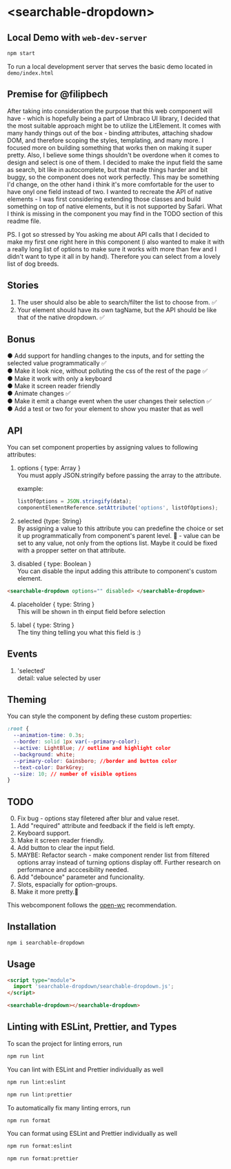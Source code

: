 # \<searchable-dropdown>

## Local Demo with `web-dev-server`

```bash
npm start
```

To run a local development server that serves the basic demo located in `demo/index.html`

## Premise for @filipbech

After taking into consideration the purpose that this web component will have - which is hopefully being a part of Umbraco UI library, I decided that the most suitable approach might be to utilize the LitElement. It comes with many handy things out of the box - binding attributes, attaching shadow DOM, and therefore scoping the styles, templating, and many more. I focused more on building something that works then on making it super pretty. Also, I believe some things shouldn't be overdone when it comes to design and select is one of them. I decided to make the input field the same as search, bit like in autocomplete, but that made things harder and bit buggy, so the component does not work perfectly. This may be something I'd change, on the other hand i think it's more comfortable for the user to have onyl one field instead of two. I wanted to recreate the API of native elements - I was first considering extending those classes and build something on top of native elements, but it is not supported by Safari. What I think is missing in the component you may find in the TODO section of this readme file.

PS. I got so stressed by You asking me about API calls that I decided to make my first one right here in this component (i also wanted to make it with a really long list of options to make sure it works with more than few and I didn't want to type it all in by hand). Therefore you can select from a lovely list of dog breeds.

## Stories

1. The user should also be able to search/filter the list to choose from. ✅
2. Your element should have its own tagName, but the API should be like that of the native dropdown. ✅

## Bonus

● Add support for handling changes to the inputs, and for setting the selected value programmatically ✅  
● Make it look nice, without polluting the css of the rest of the page ✅  
● Make it work with only a keyboard  
● Make it screen reader friendly  
● Animate changes ✅  
● Make it emit a change event when the user changes their selection ✅  
● Add a test or two for your element to show you master that as well

## API

You can set component properties by assigning values to following attributes:

1. options { type: Array }  
   You must apply JSON.stringify before passing the array to the attribute.

   example:

   ```js
   listOfOptions = JSON.stringify(data);
   componentElementReference.setAttribute('options', listOfOptions);
   ```

2. selected {type: String}  
   By assigning a value to this attribute you can predefine the choice or set it up programmatically from component's parent level.
   🐞 - value can be set to any value, not only from the options list. Maybe it could be fixed with a propper setter on that attribute.

3. disabled { type: Boolean }  
   You can disable the input adding this attribute to component's custom element.

```html
<searchable-dropdown options="" disabled> </searchable-dropdown>
```

4. placeholder { type: String }  
   This will be shown in th einput field before selection

5. label { type: String }  
   The tiny thing telling you what this field is :)

## Events

1. 'selected'  
   detail: value selected by user

## Theming

You can style the component by defing these custom properties:

```css
:root {
  --animation-time: 0.3s;
  --border: solid 1px var(--primary-color);
  --active: LightBlue; // outline and highlight color
  --background: white;
  --primary-color: Gainsboro; //border and button color
  --text-color: DarkGrey;
  --size: 10; // number of visible options
}
```

## TODO

0. Fix bug - options stay filetered after blur and value reset.
1. Add "required" attribute and feedback if the field is left empty.
2. Keyboard support.
3. Make it screen reader friendly.
4. Add button to clear the input field.
5. MAYBE: Refactor search - make component render list from filtered options array instead of turning options display off. Further research on performance and acccesibility needed.
6. Add "debounce" parameter and funcionality.
7. Slots, espacially for option-groups.
8. Make it more pretty.💅

This webcomponent follows the [open-wc](https://github.com/open-wc/open-wc) recommendation.

## Installation

```bash
npm i searchable-dropdown
```

## Usage

```html
<script type="module">
  import 'searchable-dropdown/searchable-dropdown.js';
</script>

<searchable-dropdown></searchable-dropdown>
```

## Linting with ESLint, Prettier, and Types

To scan the project for linting errors, run

```bash
npm run lint
```

You can lint with ESLint and Prettier individually as well

```bash
npm run lint:eslint
```

```bash
npm run lint:prettier
```

To automatically fix many linting errors, run

```bash
npm run format
```

You can format using ESLint and Prettier individually as well

```bash
npm run format:eslint
```

```bash
npm run format:prettier
```
